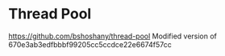 # Thread Pool

https://github.com/bshoshany/thread-pool
Modified version of 670e3ab3edfbbbf99205cc5ccdce22e6674f57cc